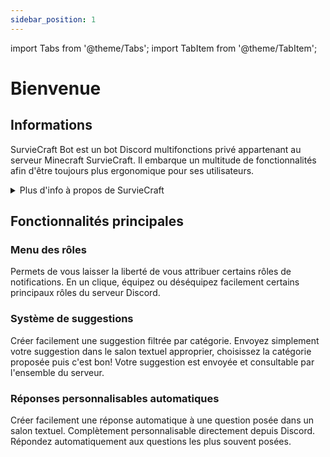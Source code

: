 ```yaml
---
sidebar_position: 1
---
```


import Tabs from '@theme/Tabs';
import TabItem from '@theme/TabItem';

# Bienvenue

## Informations

SurvieCraft Bot est un bot Discord multifonctions privé appartenant au serveur Minecraft SurvieCraft. Il embarque un multitude de fonctionnalités afin d'être toujours plus ergonomique pour ses utilisateurs.

<details>
  <summary>Plus d'info à propos de SurvieCraft</summary>
<Tabs>
<TabItem value="Serveur Minecraft">

> SurvieCraft est un serveur non affilié à Mojang. Ouvert en 2019 ils proposent plusieurs fonctionnalités qui sauront vous aider lors de votre progression sur leur serveur.

Ip: `play.surviecraft.fr`
</TabItem>
<TabItem value="Serveur Discord">

> Serveur Discord SurvieCraft comprenant **2300 membres**, vous pourrez y retrouver le bot privé SurvieCraft et interagir avec.

Serveur Discord: **[Clique ici](https://discordapp.com/invite/7Js6rjy)**
</TabItem>
<TabItem value="Site Internet">

> Site Internet SurvieCraft, vous pourrez y retrouver toutes les informations utiles à propos du serveur Minecraft.

Website: **[Clique ici](https://surviecraft.fr/)**
</TabItem>
</Tabs>

</details>

## Fonctionnalités principales

### Menu des rôles

Permets de vous laisser la liberté de vous attribuer certains rôles de notifications. En un clique, équipez ou déséquipez facilement certains principaux rôles du serveur Discord.

### Système de suggestions

Créer facilement une suggestion filtrée par catégorie. Envoyez simplement votre suggestion dans le salon textuel approprier, choisissez la catégorie proposée puis c'est bon! Votre suggestion est envoyée et consultable par l'ensemble du serveur.

### Réponses personnalisables automatiques

Créer facilement une réponse automatique à une question posée dans un salon textuel. Complètement personnalisable directement depuis Discord. Répondez automatiquement aux questions les plus souvent posées.
